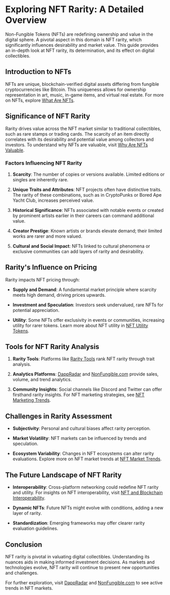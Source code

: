 # Exploring NFT Rarity: A Detailed Overview

Non-Fungible Tokens (NFTs) are redefining ownership and value in the digital sphere. A pivotal aspect in this domain is NFT rarity, which significantly influences desirability and market value. This guide provides an in-depth look at NFT rarity, its determination, and its effect on digital collectibles.

## Introduction to NFTs

NFTs are unique, blockchain-verified digital assets differing from fungible cryptocurrencies like Bitcoin. This uniqueness allows for ownership representation in art, music, in-game items, and virtual real estate. For more on NFTs, explore [What Are NFTs](https://www.license-token.com/wiki/what-are-nf-ts).

## Significance of NFT Rarity

Rarity drives value across the NFT market similar to traditional collectibles, such as rare stamps or trading cards. The scarcity of an item directly correlates with its desirability and potential value among collectors and investors. To understand why NFTs are valuable, visit [Why Are NFTs Valuable](https://www.license-token.com/wiki/why-are-nf-ts-valuable).

### Factors Influencing NFT Rarity

1. **Scarcity**: The number of copies or versions available. Limited editions or singles are inherently rare.
   
2. **Unique Traits and Attributes**: NFT projects often have distinctive traits. The rarity of these combinations, such as in CryptoPunks or Bored Ape Yacht Club, increases perceived value.
   
3. **Historical Significance**: NFTs associated with notable events or created by prominent artists earlier in their careers can command additional value.
   
4. **Creator Prestige**: Known artists or brands elevate demand; their limited works are rarer and more valued.
   
5. **Cultural and Social Impact**: NFTs linked to cultural phenomena or exclusive communities can add layers of rarity and desirability.

## Rarity's Influence on Pricing

Rarity impacts NFT pricing through:

- **Supply and Demand**: A fundamental market principle where scarcity meets high demand, driving prices upwards.
  
- **Investment and Speculation**: Investors seek undervalued, rare NFTs for potential appreciation.
  
- **Utility**: Some NFTs offer exclusivity in events or communities, increasing utility for rarer tokens. Learn more about NFT utility in [NFT Utility Tokens](https://www.license-token.com/wiki/nft-utility-tokens).

## Tools for NFT Rarity Analysis

1. **Rarity Tools**: Platforms like [Rarity Tools](https://rarity.tools) rank NFT rarity through trait analysis.
   
2. **Analytics Platforms**: [DappRadar](https://dappradar.com) and [NonFungible.com](https://nonfungible.com) provide sales, volume, and trend analytics.

3. **Community Insights**: Social channels like Discord and Twitter can offer firsthand rarity insights. For NFT marketing strategies, see [NFT Marketing Trends](https://www.license-token.com/wiki/nft-marketing-trends).

## Challenges in Rarity Assessment

- **Subjectivity**: Personal and cultural biases affect rarity perception.
  
- **Market Volatility**: NFT markets can be influenced by trends and speculation.
  
- **Ecosystem Variability**: Changes in NFT ecosystems can alter rarity evaluations. Explore more on NFT market trends at [NFT Market Trends](https://www.license-token.com/wiki/nft-market-trends).

## The Future Landscape of NFT Rarity

- **Interoperability**: Cross-platform networking could redefine NFT rarity and utility. For insights on NFT interoperability, visit [NFT and Blockchain Interoperability](https://www.license-token.com/wiki/nft-and-blockchain-interoperability).
  
- **Dynamic NFTs**: Future NFTs might evolve with conditions, adding a new layer of rarity.
  
- **Standardization**: Emerging frameworks may offer clearer rarity evaluation guidelines.

## Conclusion

NFT rarity is pivotal in valuating digital collectibles. Understanding its nuances aids in making informed investment decisions. As markets and technologies evolve, NFT rarity will continue to present new opportunities and challenges.

For further exploration, visit [DappRadar](https://dappradar.com) and [NonFungible.com](https://nonfungible.com) to see active trends in NFT markets.